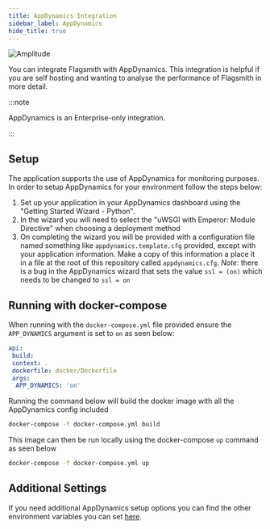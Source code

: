 ```yaml
---
title: AppDynamics Integration
sidebar_label: AppDynamics
hide_title: true
---
```


![Amplitude](/img/integrations/appdynamics/appdynamics-logo.svg)

You can integrate Flagsmith with AppDynamics. This integration is helpful if you are self hosting and wanting to analyse
the performance of Flagsmith in more detail.

:::note

AppDynamics is an Enterprise-only integration.

:::

## Setup

The application supports the use of AppDynamics for monitoring purposes. In order to setup AppDynamics for your
environment follow the steps below:

1. Set up your application in your AppDynamics dashboard using the "Getting Started Wizard - Python".
2. In the wizard you will need to select the "uWSGI with Emperor: Module Directive" when choosing a deployment method
3. On completing the wizard you will be provided with a configuration file named something like
   `appdynamics.template.cfg` provided, except with your application information. Make a copy of this information a
   place it in a file at the root of this repository called `appdynamics.cfg`. _Note_: there is a bug in the AppDynamics
   wizard that sets the value `ssl = (on)` which needs to be changed to `ssl = on`

## Running with docker-compose

When running with the `docker-compose.yml` file provided ensure the `APP_DYNAMICS` argument is set to `on` as seen
below:

```yaml
api:
 build:
 context: .
 dockerfile: docker/Dockerfile
 args:
  APP_DYNAMICS: 'on'
```

Running the command below will build the docker image with all the AppDynamics config included

```bash
docker-compose -f docker-compose.yml build
```

This image can then be run locally using the docker-compose `up` command as seen below

```bash
docker-compose -f docker-compose.yml up
```

## Additional Settings

If you need additional AppDynamics setup options you can find the other environment variables you can set
[here](https://docs.appdynamics.com/display/PRO21/Python+Agent+Settings).
